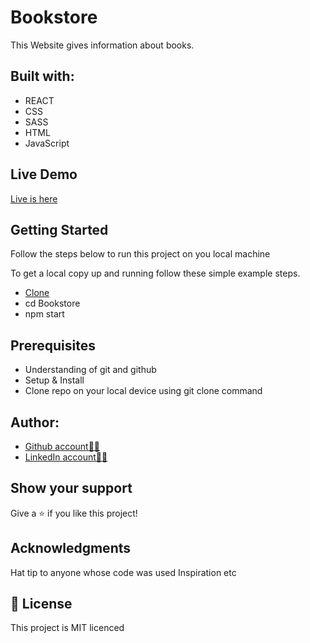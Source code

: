# Bookstore
This Website gives information about books.

## Built with:
  * REACT
  * CSS
  * SASS
  * HTML
  * JavaScript

## Live Demo
[Live is here](https://myoldbookstore.netlify.app/)

## Getting Started
Follow the steps below to run this project on you local machine

To get a local copy up and running follow these simple example steps.

  * [Clone](https://github.com/fed1k/Bookstore.git)
  * cd Bookstore
  * npm start

## Prerequisites
  * Understanding of git and github
  * Setup & Install
  * Clone repo on your local device using git clone <link> command

## Author:
* [Github account🐱‍👤](https://github.com/fed1k)
* [LinkedIn account🐱‍👤](https://www.linkedin.com/in/firdavs-allamurotov-12b60a226/)

## Show your support
Give a ⭐️ if you like this project!

## Acknowledgments
Hat tip to anyone whose code was used
Inspiration
etc
## 📝 License
This project is MIT licenced

